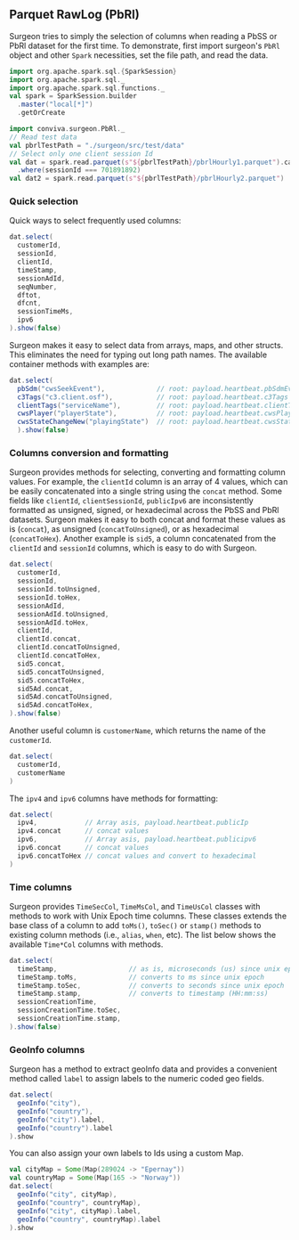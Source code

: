 ## Parquet RawLog (PbRl)

Surgeon tries to simply the selection of columns when reading a PbSS or PbRl dataset for the
first time. To demonstrate,  first import surgeon's `PbRl`  object and other `Spark` necessities,
set the file path, and read the data. 

```scala mdoc
import org.apache.spark.sql.{SparkSession}
import org.apache.spark.sql._
import org.apache.spark.sql.functions._
val spark = SparkSession.builder
  .master("local[*]")
  .getOrCreate
```

```scala mdoc
import conviva.surgeon.PbRl._
// Read test data
val pbrlTestPath = "./surgeon/src/test/data" 
// Select only one client session Id
val dat = spark.read.parquet(s"${pbrlTestPath}/pbrlHourly1.parquet").cache
  .where(sessionId === 701891892)
val dat2 = spark.read.parquet(s"${pbrlTestPath}/pbrlHourly2.parquet")
```
### Quick selection

Quick ways to select frequently used columns:

```scala mdoc
dat.select(
  customerId,
  sessionId,
  clientId,
  timeStamp,
  sessionAdId, 
  seqNumber,
  dftot,
  dfcnt,
  sessionTimeMs,
  ipv6
).show(false)
```


Surgeon makes it easy to select data from arrays, maps, and other structs. This eliminates the
need for typing out long path names. The available container
methods with examples are:

```scala mdoc
dat.select(
  pbSdm("cwsSeekEvent"),             // root: payload.heartbeat.pbSdmEvents
  c3Tags("c3.client.osf"),           // root: payload.heartbeat.c3Tags
  clientTags("serviceName"),         // root: payload.heartbeat.clientTag
  cwsPlayer("playerState"),          // root: payload.heartbeat.cwsPlayerMeasurementEvent
  cwsStateChangeNew("playingState")  // root: payload.heartbeat.cwsStateChangeEvent.newCwsState
  ).show(false)
```


### Columns conversion and formatting

Surgeon provides methods for selecting, converting and formatting column
values. For example, the `clientId` column is an array of 4 values, which can
be easily concatenated into a single string using the `concat` method. Some
fields like `clientId`, `clientSessionId`, `publicIpv6` are  inconsistently
formatted as unsigned, signed, or hexadecimal across the PbSS and PbRl
datasets. Surgeon makes it easy to both concat and format these values as is
(`concat`), as unsigned (`concatToUnsigned`), or as hexadecimal
(`concatToHex`). Another example is `sid5`, a column concatenated from the
`clientId` and `sessionId` columns, which is easy to do with Surgeon.



```scala mdoc
dat.select(
  customerId,
  sessionId,
  sessionId.toUnsigned,
  sessionId.toHex,
  sessionAdId,
  sessionAdId.toUnsigned,
  sessionAdId.toHex,
  clientId,
  clientId.concat,
  clientId.concatToUnsigned,
  clientId.concatToHex,
  sid5.concat,
  sid5.concatToUnsigned,
  sid5.concatToHex,
  sid5Ad.concat,
  sid5Ad.concatToUnsigned,
  sid5Ad.concatToHex,
).show(false)
```

Another useful column is `customerName`, which returns the name of the `customerId`. 

```scala
dat.select(
  customerId, 
  customerName 
)
```

The `ipv4` and `ipv6` columns have methods for formatting: 

```scala 
dat.select(
  ipv4,            // Array asis, payload.heartbeat.publicIp
  ipv4.concat      // concat values
  ipv6,            // Array asis, payload.heartbeat.publicipv6
  ipv6.concat      // concat values 
  ipv6.concatToHex // concat values and convert to hexadecimal
)

```
### Time columns

Surgeon provides `TimeSecCol`, `TimeMsCol`, and `TimeUsCol` classes with
methods to work with Unix Epoch time columns. These classes extends the base
class of a column to add `toMs()`, `toSec()` or `stamp()` methods to existing
column methods (i.e., `alias`, `when`, etc). The list below shows the available
`Time*Col` columns with methods.

```scala mdoc
dat.select(
  timeStamp,                  // as is, microseconds (us) since unix epoch
  timeStamp.toMs,             // converts to ms since unix epoch
  timeStamp.toSec,            // converts to seconds since unix epoch
  timeStamp.stamp,            // converts to timestamp (HH:mm:ss)
  sessionCreationTime,
  sessionCreationTime.toSec,
  sessionCreationTime.stamp,
).show(false)
```


### GeoInfo columns
Surgeon has a method to extract geoInfo data and provides a convenient
method called `label` to assign labels to the numeric coded geo fields. 

```scala
dat.select(
  geoInfo("city"),    
  geoInfo("country"),
  geoInfo("city").label,
  geoInfo("country").label
).show
```

You can also assign your own labels to Ids using a custom Map.

```scala mdoc
val cityMap = Some(Map(289024 -> "Epernay"))
val countryMap = Some(Map(165 -> "Norway"))
dat.select(
  geoInfo("city", cityMap),    
  geoInfo("country", countryMap),
  geoInfo("city", cityMap).label,
  geoInfo("country", countryMap).label
).show
```

